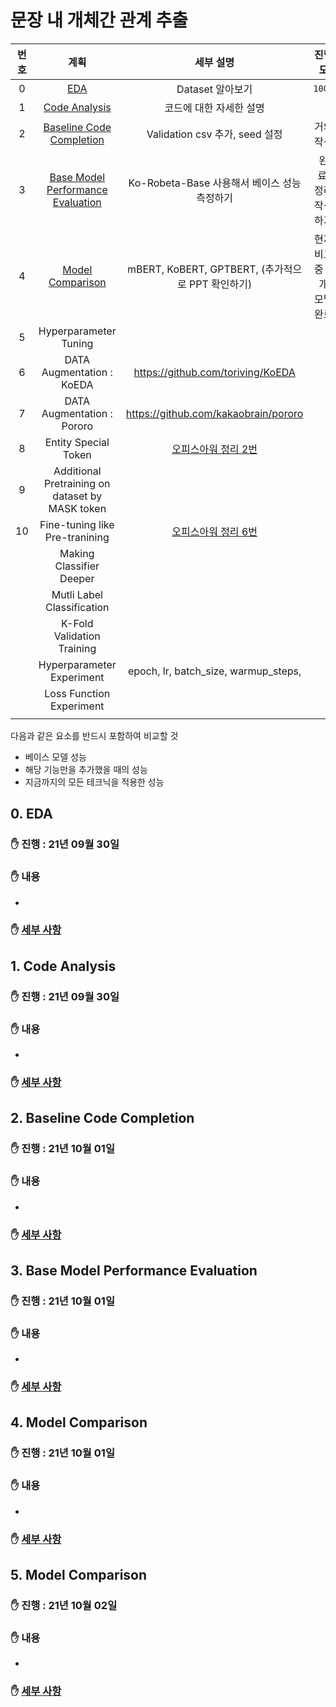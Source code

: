 # 문장 내 개체간 관계 추출

|번호|계획|세부 설명|진행도|
|:---:|:------------:|:------------:|:------:|
|0|[EDA](https://github.com/boostcampaitech2/klue-level2-nlp-04/blob/JSM/PLAN.md#0-eda)|Dataset 알아보기|`100%`|
|1|[Code Analysis](https://github.com/boostcampaitech2/klue-level2-nlp-04/blob/JSM/PLAN.md#1-code-analysis)|코드에 대한 자세한 설명||
|2|[Baseline Code Completion](https://github.com/boostcampaitech2/klue-level2-nlp-04/blob/JSM/PLAN.md#2-baseline-code-completion)|Validation csv 추가, seed 설정|거의 작성|
|3|[Base Model Performance Evaluation](https://github.com/boostcampaitech2/klue-level2-nlp-04/blob/JSM/PLAN.md#3-base-model-performance-evaluation)|Ko-Robeta-Base 사용해서 베이스 성능 측정하기|완료. 정리 작성하기|
|4|[Model Comparison](https://github.com/boostcampaitech2/klue-level2-nlp-04/blob/JSM/PLAN.md#4-model-comparison)|mBERT, KoBERT, GPTBERT, (추가적으로 PPT 확인하기)|현재 비교중 3개 모델 완료|
|5|Hyperparameter Tuning||
|6|DATA Augmentation : KoEDA|https://github.com/toriving/KoEDA||
|7|DATA Augmentation : Pororo|https://github.com/kakaobrain/pororo||
|8|Entity Special Token|[오피스아워 정리 2번](https://github.com/sangmandu/SangSangPlus/issues/101#issue-1011979770)||
|9|Additional Pretraining on dataset by MASK token||
|10|Fine-tuning like Pre-tranining|[오피스아워 정리 6번](https://github.com/sangmandu/SangSangPlus/issues/101#issue-1011979770)||
||Making Classifier Deeper||
||Mutli Label Classification||
||K-Fold Validation Training||
||Hyperparameter Experiment|epoch, lr, batch_size, warmup_steps,||
||Loss Function Experiment||
||||

다음과 같은 요소를 반드시 포함하여 비교할 것
* 베이스 모델 성능
* 해당 기능만을 추가했을 때의 성능
* 지금까지의 모든 테크닉을 적용한 성능

## 0. EDA
### ✋ 진행 : 21년 09월 30일  
### ✋ 내용
* 
### ✋ [세부 사항](https://github.com/boostcampaitech2/klue-level2-nlp-04/blob/115056fb050979745bef3acfd53d645e28c3c2ff/EDA.md)

## 1. Code Analysis
### ✋ 진행 : 21년 09월 30일  
### ✋ 내용
* 
### ✋ [세부 사항](https://github.com/boostcampaitech2/klue-level2-nlp-04/blob/115056fb050979745bef3acfd53d645e28c3c2ff/Code%20Analysis.md)

## 2. Baseline Code Completion
### ✋ 진행 : 21년 10월 01일  
### ✋ 내용
* 
### ✋ [세부 사항](https://github.com/boostcampaitech2/klue-level2-nlp-04/blob/e4dfd1f6aea9b1263d8eeaad7d3bee1eef280a82/Baseline%20Code%20Completion.md)

## 3. Base Model Performance Evaluation
### ✋ 진행 : 21년 10월 01일  
### ✋ 내용
* 
### ✋ [세부 사항](https://github.com/boostcampaitech2/klue-level2-nlp-04/blob/683beb1ab9b5b337157cb1b61e54a71153e5a76c/Base%20Model%20Performance%20Evaluation.md)

## 4. Model Comparison
### ✋ 진행 : 21년 10월 01일  
### ✋ 내용
* 
### ✋ [세부 사항](https://github.com/boostcampaitech2/klue-level2-nlp-04/blob/9ebe1645ad25562756e84115730ffc3121df9649/Model%20Comparison.md)

## 5. Model Comparison
### ✋ 진행 : 21년 10월 02일  
### ✋ 내용
* 
### ✋ [세부 사항]()


